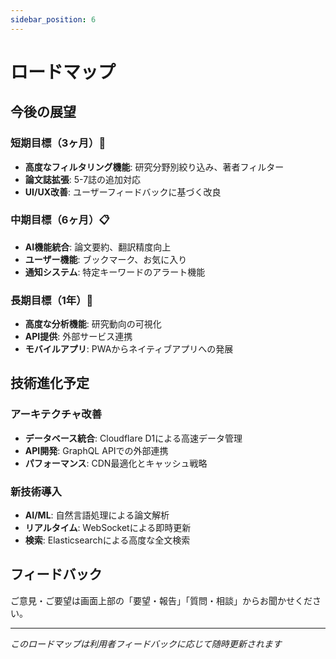 ```yaml
---
sidebar_position: 6
---
```


# ロードマップ

## 今後の展望

### 短期目標（3ヶ月）🚧
- **高度なフィルタリング機能**: 研究分野別絞り込み、著者フィルター
- **論文誌拡張**: 5-7誌の追加対応
- **UI/UX改善**: ユーザーフィードバックに基づく改良

### 中期目標（6ヶ月）📋
- **AI機能統合**: 論文要約、翻訳精度向上
- **ユーザー機能**: ブックマーク、お気に入り
- **通知システム**: 特定キーワードのアラート機能

### 長期目標（1年）🔮
- **高度な分析機能**: 研究動向の可視化
- **API提供**: 外部サービス連携
- **モバイルアプリ**: PWAからネイティブアプリへの発展

## 技術進化予定

### アーキテクチャ改善
- **データベース統合**: Cloudflare D1による高速データ管理
- **API開発**: GraphQL APIでの外部連携
- **パフォーマンス**: CDN最適化とキャッシュ戦略

### 新技術導入
- **AI/ML**: 自然言語処理による論文解析
- **リアルタイム**: WebSocketによる即時更新
- **検索**: Elasticsearchによる高度な全文検索

## フィードバック

ご意見・ご要望は画面上部の「要望・報告」「質問・相談」からお聞かせください。

---

*このロードマップは利用者フィードバックに応じて随時更新されます*